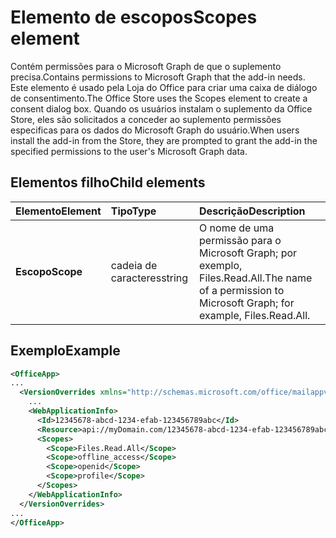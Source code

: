 # <a name="scopes-element"></a><span data-ttu-id="8c66f-101">Elemento de escopos</span><span class="sxs-lookup"><span data-stu-id="8c66f-101">Scopes element</span></span>

<span data-ttu-id="8c66f-102">Contém permissões para o Microsoft Graph de que o suplemento precisa.</span><span class="sxs-lookup"><span data-stu-id="8c66f-102">Contains permissions to Microsoft Graph that the add-in needs.</span></span> <span data-ttu-id="8c66f-103">Este elemento é usado pela Loja do Office para criar uma caixa de diálogo de consentimento.</span><span class="sxs-lookup"><span data-stu-id="8c66f-103">The Office Store uses the Scopes element to create a consent dialog box.</span></span> <span data-ttu-id="8c66f-104">Quando os usuários instalam o suplemento da Office Store, eles são solicitados a conceder ao suplemento permissões especificas para os dados do Microsoft Graph do usuário.</span><span class="sxs-lookup"><span data-stu-id="8c66f-104">When users install the add-in from the Store, they are prompted to grant the add-in the specified permissions to the user's Microsoft Graph data.</span></span>

## <a name="child-elements"></a><span data-ttu-id="8c66f-105">Elementos filho</span><span class="sxs-lookup"><span data-stu-id="8c66f-105">Child elements</span></span>

|  <span data-ttu-id="8c66f-106">Elemento</span><span class="sxs-lookup"><span data-stu-id="8c66f-106">Element</span></span> |  <span data-ttu-id="8c66f-107">Tipo</span><span class="sxs-lookup"><span data-stu-id="8c66f-107">Type</span></span>  |  <span data-ttu-id="8c66f-108">Descrição</span><span class="sxs-lookup"><span data-stu-id="8c66f-108">Description</span></span>  |
|:-----|:-----|:-----|
|  <span data-ttu-id="8c66f-109">**Escopo**</span><span class="sxs-lookup"><span data-stu-id="8c66f-109">**Scope**</span></span>                |  <span data-ttu-id="8c66f-110">cadeia de caracteres</span><span class="sxs-lookup"><span data-stu-id="8c66f-110">string</span></span>     |   <span data-ttu-id="8c66f-111">O nome de uma permissão para o Microsoft Graph; por exemplo, Files.Read.All.</span><span class="sxs-lookup"><span data-stu-id="8c66f-111">The name of a permission to Microsoft Graph; for example, Files.Read.All.</span></span> |

## <a name="example"></a><span data-ttu-id="8c66f-112">Exemplo</span><span class="sxs-lookup"><span data-stu-id="8c66f-112">Example</span></span>

```xml
<OfficeApp>
...
  <VersionOverrides xmlns="http://schemas.microsoft.com/office/mailappversionoverrides" xsi:type="VersionOverridesV1_0">
    ...
    <WebApplicationInfo>
      <Id>12345678-abcd-1234-efab-123456789abc</Id>
      <Resource>api://myDomain.com/12345678-abcd-1234-efab-123456789abc<Resource>
      <Scopes>
        <Scope>Files.Read.All</Scope>
        <Scope>offline_access</Scope>
        <Scope>openid</Scope>
        <Scope>profile</Scope>
      </Scopes>
    </WebApplicationInfo>
  </VersionOverrides>
...
</OfficeApp>
```
